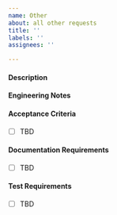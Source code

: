 ```yaml
---
name: Other
about: all other requests
title: ''
labels: ''
assignees: ''

---
```


<!-- Link related issues here -->
<!-- use this syntax
- [ ] **blocked by**: #0000 Issue Description
- **related**: #0000 Issue Descriptions
- **epic**: #0000 Issue Description
-->

#### Description
<!-- Clearly describe what this is here. -->


<!-- include subtasks here (delete section if there are none) -->
<!-- use this syntax:
- [ ] **subtask** #0000 Issue Description
- [ ] **subtask** #0000 Issue Description
- [ ] **subtask** #0000 Issue Description
-->

#### Engineering Notes
<!-- Put technical notes, reminders, things engineers care about here.  -->


#### Acceptance Criteria
<!-- What needs to be completed for this issue to be considered done? What are all the expected deliverables and behaviors? -->
- [ ] TBD

#### Documentation Requirements
<!-- How should this work be documented? README.md? internal wiki? customer knowledge exchange? Include specific requirements. -->
- [ ] TBD

#### Test Requirements
<!-- Checklist of things to test to be considered correct. Include happy path, error cases, and all regression risks. -->
- [ ] TBD
